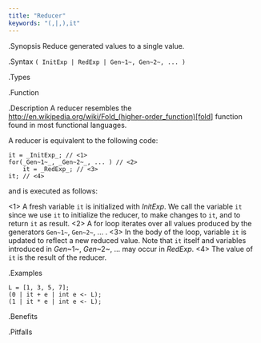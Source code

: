 ```yaml
---
title: "Reducer"
keywords: "(,|,),it"
---
```


.Synopsis
Reduce generated values to a single value.

.Syntax
`( InitExp | RedExp | Gen~1~, Gen~2~, ... )`

.Types

.Function

.Description
A reducer resembles the http://en.wikipedia.org/wiki/Fold_(higher-order_function)[fold] function
found in most functional languages.

A reducer is equivalent to the following code:
```rascal,subs="verbatim,quotes"
it = _InitExp_; // <1>
for(_Gen~1~_, _Gen~2~_, ... ) // <2>
    it = _RedExp_; // <3>
it; // <4>
```
and is executed as follows:

<1> A fresh variable `it` is initialized with _InitExp_. 
    We call the variable `it` since we use `it` to initialize the reducer, to make changes to `it`,
    and to return `it` as result.
<2> A for loop iterates over all values produced by the generators `Gen~1~`, `Gen~2~`, ... .
<3> In the body of the loop, variable `it` is updated to reflect a new reduced value.
    Note that `it` itself and variables introduced in _Gen_~1~, _Gen_~2~, ... may occur in _RedExp_.
<4> The value of `it` is the result of the reducer.

.Examples
```rascal-shell
L = [1, 3, 5, 7];
(0 | it + e | int e <- L);
(1 | it * e | int e <- L);
```

.Benefits

.Pitfalls

